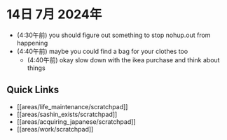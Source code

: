 # 14日 7月 2024年
- (4:30午前) you should figure out something to stop nohup.out from happening
- (4:40午前) maybe you could find a bag for your clothes too
  - (4:40午前) okay slow down with the ikea purchase and think about things


 



## Quick Links
- [[areas/life_maintenance/scratchpad]]
- [[areas/sashin_exists/scratchpad]]
- [[areas/acquiring_japanese/scratchpad]]
- [[areas/work/scratchpad]]
